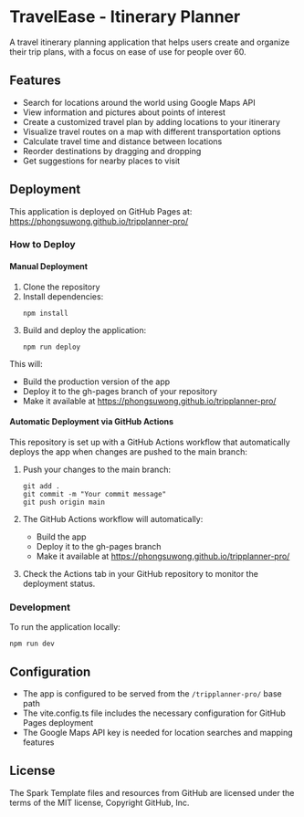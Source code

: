 # TravelEase - Itinerary Planner

A travel itinerary planning application that helps users create and organize their trip plans, with a focus on ease of use for people over 60.

## Features

- Search for locations around the world using Google Maps API
- View information and pictures about points of interest
- Create a customized travel plan by adding locations to your itinerary
- Visualize travel routes on a map with different transportation options
- Calculate travel time and distance between locations
- Reorder destinations by dragging and dropping
- Get suggestions for nearby places to visit

## Deployment

This application is deployed on GitHub Pages at: https://phongsuwong.github.io/tripplanner-pro/

### How to Deploy

#### Manual Deployment
1. Clone the repository
2. Install dependencies:
   ```
   npm install
   ```
3. Build and deploy the application:
   ```
   npm run deploy
   ```

This will:
- Build the production version of the app
- Deploy it to the gh-pages branch of your repository
- Make it available at https://phongsuwong.github.io/tripplanner-pro/

#### Automatic Deployment via GitHub Actions
This repository is set up with a GitHub Actions workflow that automatically deploys the app when changes are pushed to the main branch:

1. Push your changes to the main branch:
   ```
   git add .
   git commit -m "Your commit message"
   git push origin main
   ```

2. The GitHub Actions workflow will automatically:
   - Build the app
   - Deploy it to the gh-pages branch
   - Make it available at https://phongsuwong.github.io/tripplanner-pro/

3. Check the Actions tab in your GitHub repository to monitor the deployment status.

### Development

To run the application locally:
```
npm run dev
```

## Configuration

- The app is configured to be served from the `/tripplanner-pro/` base path
- The vite.config.ts file includes the necessary configuration for GitHub Pages deployment
- The Google Maps API key is needed for location searches and mapping features

## License

The Spark Template files and resources from GitHub are licensed under the terms of the MIT license, Copyright GitHub, Inc.